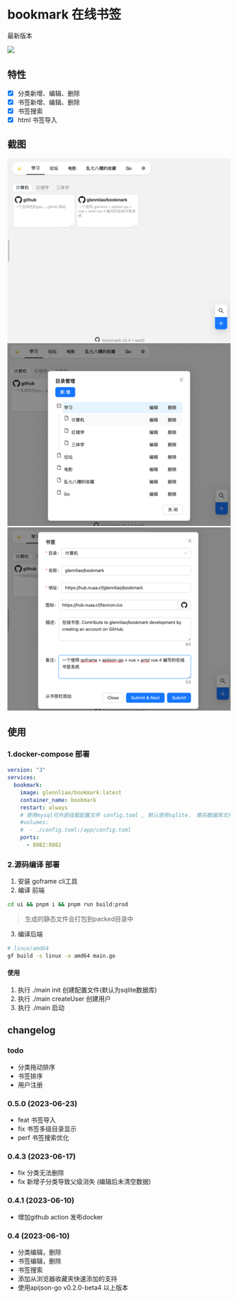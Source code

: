 # bookmark 在线书签 
最新版本

![](https://img.shields.io/github/v/tag/glennliao/bookmark)


## 特性
- [x] 分类新增、编辑、删除
- [x] 书签新增、编辑、删除
- [x] 书签搜索
- [x] html 书签导入

## 截图

![](./screenshot/bookmark1.png)
![](./screenshot/bookmark2.png)
![](./screenshot/bookmark3.png)


## 使用
### 1.docker-compose 部署

```yaml
version: "3"
services:
  bookmark:
    image: glennliao/bookmark:latest
    container_name: bookmark
    restart: always
    # 使用mysql可外部挂载配置文件 config.toml , 默认使用sqlite， 需将数据库文件挂载到 /app/bookmark.db
    #volumes:
    #  - ./config.toml:/app/config.toml  
    ports:
      - 8082:8082
```


### 2.源码编译 部署
1. 安装 goframe cli工具
2. 编译 前端 
```bash
cd ui && pnpm i && pnpm run build:prod
```
> 生成的静态文件会打包到packed目录中

3. 编译后端
```bash
# linux/amd64
gf build -s linux -a amd64 main.go
```

####  使用
1. 执行 ./main init 创建配置文件(默认为sqlite数据库)
2. 执行 ./main createUser 创建用户
3. 执行 ./main 启动



## changelog

### todo
- 分类拖动排序
- 书签排序
- 用户注册

### 0.5.0 (2023-06-23)
- feat 书签导入
- fix 书签多级目录显示
- perf 书签搜索优化

### 0.4.3 (2023-06-17)
- fix 分类无法删除
- fix 新增子分类导致父级消失 (编辑后未清空数据)

### 0.4.1 (2023-06-10)
- 增加github action 发布docker


### 0.4 (2023-06-10)
- 分类编辑，删除
- 书签编辑，删除
- 书签搜索
- 添加从浏览器收藏夹快速添加的支持
- 使用apijson-go v0.2.0-beta4 以上版本

